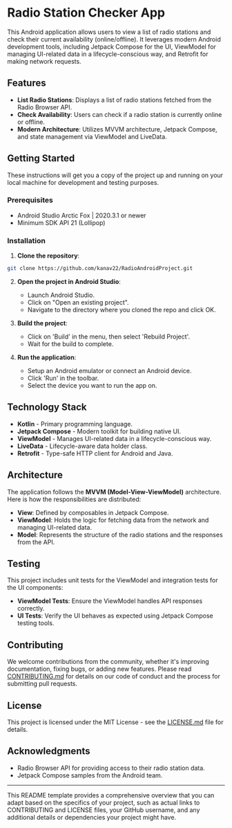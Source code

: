 # Radio Station Checker App

This Android application allows users to view a list of radio stations and check their current availability (online/offline). It leverages modern Android development tools, including Jetpack Compose for the UI, ViewModel for managing UI-related data in a lifecycle-conscious way, and Retrofit for making network requests.

## Features

- **List Radio Stations**: Displays a list of radio stations fetched from the Radio Browser API.
- **Check Availability**: Users can check if a radio station is currently online or offline.
- **Modern Architecture**: Utilizes MVVM architecture, Jetpack Compose, and state management via ViewModel and LiveData.

## Getting Started

These instructions will get you a copy of the project up and running on your local machine for development and testing purposes.

### Prerequisites

- Android Studio Arctic Fox | 2020.3.1 or newer
- Minimum SDK API 21 (Lollipop)

### Installation

1. **Clone the repository**:

```bash
git clone https://github.com/kanav22/RadioAndroidProject.git
```

2. **Open the project in Android Studio**:

   - Launch Android Studio.
   - Click on "Open an existing project".
   - Navigate to the directory where you cloned the repo and click OK.

3. **Build the project**:

   - Click on 'Build' in the menu, then select 'Rebuild Project'.
   - Wait for the build to complete.

4. **Run the application**:

   - Setup an Android emulator or connect an Android device.
   - Click 'Run' in the toolbar.
   - Select the device you want to run the app on.

## Technology Stack

- **Kotlin** - Primary programming language.
- **Jetpack Compose** - Modern toolkit for building native UI.
- **ViewModel** - Manages UI-related data in a lifecycle-conscious way.
- **LiveData** - Lifecycle-aware data holder class.
- **Retrofit** - Type-safe HTTP client for Android and Java.

## Architecture

The application follows the **MVVM (Model-View-ViewModel)** architecture. Here is how the responsibilities are distributed:

- **View**: Defined by composables in Jetpack Compose.
- **ViewModel**: Holds the logic for fetching data from the network and managing UI-related data.
- **Model**: Represents the structure of the radio stations and the responses from the API.

## Testing

This project includes unit tests for the ViewModel and integration tests for the UI components:

- **ViewModel Tests**: Ensure the ViewModel handles API responses correctly.
- **UI Tests**: Verify the UI behaves as expected using Jetpack Compose testing tools.

## Contributing

We welcome contributions from the community, whether it's improving documentation, fixing bugs, or adding new features. Please read [CONTRIBUTING.md](https://github.com/yourusername/radio-station-checker-app/blob/main/CONTRIBUTING.md) for details on our code of conduct and the process for submitting pull requests.

## License

This project is licensed under the MIT License - see the [LICENSE.md](https://github.com/yourusername/radio-station-checker-app/blob/main/LICENSE) file for details.

## Acknowledgments

- Radio Browser API for providing access to their radio station data.
- Jetpack Compose samples from the Android team.

---

This README template provides a comprehensive overview that you can adapt based on the specifics of your project, such as actual links to CONTRIBUTING and LICENSE files, your GitHub username, and any additional details or dependencies your project might have.
